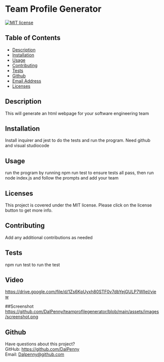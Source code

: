 # Team Profile Generator

  [![MIT license](https://img.shields.io/badge/License-MIT-blue.svg)](https://lbesson.mit-license.org/)

  ## Table of Contents
  * [Description](#description)
  * [Installation](#installation)
  * [Usage](#usage)
  * [Contributing](#contributing)
  * [Tests](#tests)
  * [Github](#github)
  * [Email Address](#email)
  * [Licenses](#licenses)

  
  ## Description
  This will generate an html webpage for your software engineering team

  ## Installation
  Install inquirer and jest to do the tests and run the program. Need github and visual studiocode

  ## Usage
  run the program by running npm run test to ensure tests all pass, then run node index.js and follow the prompts and add your team
  ## Licenses
  This project is covered under the MIT license. Please click on the license button to get more info.
  
  ## Contributing
  Add any additional contributions as needed
  
  ## Tests
  npm run test to run the test
  
  ## Video
  https://drive.google.com/file/d/1Zs6KpUyxh80STF0v7dbYejGULP7Wllel/view 
  
  ##Screenshot
  https://github.com/DalPenny/teamprofilegenerator/blob/main/assets/images/screenshot.png
  
  ## Github
  Have questions about this project?  
  GitHub: https://github.com/DalPenny  
  Email: Dalpenny@github.com
